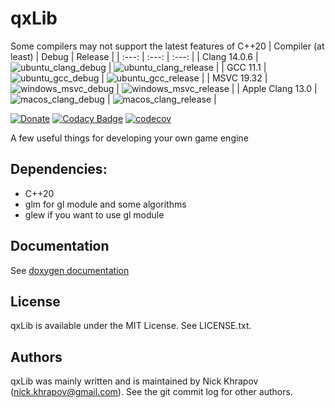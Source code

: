 # qxLib

Some compilers may not support the latest features of C++20
| Compiler (at least) | Debug | Release |
| :---: | :---: | :---: |
| Clang 14.0.6 | ![ubuntu_clang_debug](https://github.com/n0lavar/qxLib/workflows/ubuntu_clang_debug/badge.svg)  | ![ubuntu_clang_release](https://github.com/n0lavar/qxLib/workflows/ubuntu_clang_release/badge.svg)  |
| GCC 11.1 | ![ubuntu_gcc_debug](https://github.com/n0lavar/qxLib/workflows/ubuntu_gcc_debug/badge.svg)  | ![ubuntu_gcc_release](https://github.com/n0lavar/qxLib/workflows/ubuntu_gcc_release/badge.svg)  |
| MSVC 19.32 | ![windows_msvc_debug](https://github.com/n0lavar/qxLib/workflows/windows_msvc_debug/badge.svg) | ![windows_msvc_release](https://github.com/n0lavar/qxLib/workflows/windows_msvc_release/badge.svg) |
| Apple Clang 13.0 | ![macos_clang_debug](https://github.com/n0lavar/qxLib/workflows/macos_clang_debug/badge.svg) | ![macos_clang_release](https://github.com/n0lavar/qxLib/workflows/macos_clang_release/badge.svg) |

[![Donate](https://img.shields.io/badge/Donate-PayPal-green.svg)](http://paypal.me/nickkhrapov)
[![Codacy Badge](https://api.codacy.com/project/badge/Grade/ab3175ce6af6453284f8a639306a6935)](https://www.codacy.com/manual/n0lavar/qxLib?utm_source=github.com&amp;utm_medium=referral&amp;utm_content=n0lavar/qxLib&amp;utm_campaign=Badge_Grade)
[![codecov](https://codecov.io/gh/n0lavar/qxLib/branch/master/graph/badge.svg)](https://codecov.io/gh/n0lavar/qxLib)

A few useful things for developing your own game engine

## Dependencies:
+ C++20
+ glm for gl module and some algorithms
+ glew if you want to use gl module
  
## Documentation
See [doxygen documentation](https://n0lavar.github.io/qxLib/files.html)
  
## License

qxLib is available under the MIT License. See LICENSE.txt.


## Authors

qxLib was mainly written and is maintained by Nick Khrapov
(nick.khrapov@gmail.com). See the git commit log for other authors.
